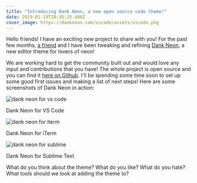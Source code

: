 ```yaml
---
title: "Introducing Dank Neon, a new open source code theme!"
date: 2019-01-19T18:35:15.498Z
cover_image: https://dankneon.com/vscode/assets/vscode.png
---
```

Hello friends! I have an exciting new project to share with you! For the past few months, [a friend](https://twitter.com/__jacobi) and I have been tweaking and refining [Dank Neon](https://dankneon.com), a new editor theme for lovers of neon! 

We are working hard to get the community built out and would love any input and contributions that you have! The whole project is open source and you can find it [here on Github](https://github.com/DankNeon). I'll be spending some time soon to set up some good first issues and making a list of next steps! Here are some screenshots of Dank Neon in action:

![dank neon for vs code](https://dankneon.com/vscode/assets/vscode.png)
<figcaption>Dank Neon for VS Code</figcaption>


![dank neon for iterm](https://dankneon.com/iterm/assets/iterm.png)
<figcaption>Dank Neon for iTerm</figcaption>


![dank neon for sublime](https://dankneon.com/sublime/assets/sublime.png)
<figcaption>Dank Neon for Sublime Text</figcaption>

What do you think about the theme? What do you like? What do you hate? What tools should we look at adding the theme to?